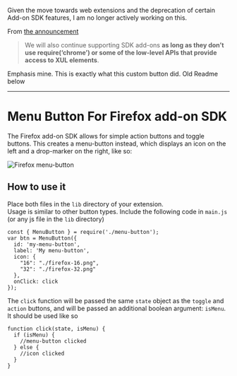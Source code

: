 Given the move towards web extensions and the deprecation of certain Add-on SDK features, I am no longer actively working on this. 

From [the announcement](https://blog.mozilla.org/addons/2015/08/21/the-future-of-developing-firefox-add-ons/)
>We will also continue supporting SDK add-ons **as long as they don’t use require(‘chrome’) or some of the low-level APIs that provide access to XUL elements**.

Emphasis mine. This is exactly what this custom button did. Old Readme below

---------


Menu Button For Firefox add-on SDK
==================================

The Firefox add-on SDK allows for simple action buttons and toggle buttons. This creates a menu-button instead, which displays an icon on the left and a drop-marker on the right, like so:

![Firefox menu-button](http://i.imgur.com/vvVeW0g.jpg?1)

How to use it
-------------

Place both files in the `lib` directory of your extension.  
Usage is similar to other button types. Include the following code in `main.js` (or any js file in the `lib` directory)

    const { MenuButton } = require('./menu-button');
    var btn = MenuButton({
      id: 'my-menu-button',
      label: 'My menu-button',
      icon: {
        "16": "./firefox-16.png",
        "32": "./firefox-32.png"
      },
      onClick: click
    });
    
The `click` function will be passed the same `state` object as the `toggle` and `action` buttons, and will be passed an additional boolean argument: `isMenu`. It should be used like so
     
    function click(state, isMenu) {
      if (isMenu) {
        //menu-button clicked
      } else {
        //icon clicked
      }
    }
